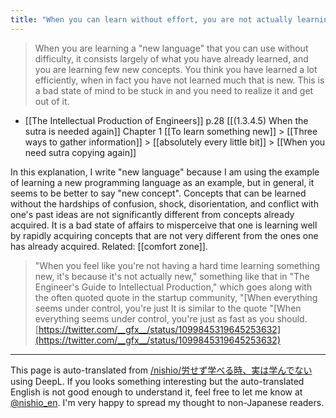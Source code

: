 ```yaml
---
title: "When you can learn without effort, you are not actually learning."
---
```


> When you are learning a "new language" that you can use without difficulty, it consists largely of what you have already learned, and you are learning few new concepts. You think you have learned a lot efficiently, when in fact you have not learned much that is new. This is a bad state of mind to be stuck in and you need to realize it and get out of it.
- [[The Intellectual Production of Engineers]]  p.28  [[(1.3.4.5) When the sutra is needed again]]
Chapter 1 [[To learn something new]] > [[Three ways to gather information]] > [[absolutely every little bit]] > [[When you need sutra copying again]]

In this explanation, I write "new language" because I am using the example of learning a new programming language as an example, but in general, it seems to be better to say "new concept".
Concepts that can be learned without the hardships of confusion, shock, disorientation, and conflict with one's past ideas are not significantly different from concepts already acquired. It is a bad state of affairs to misperceive that one is learning well by rapidly acquiring concepts that are not very different from the ones one has already acquired. Related: [[comfort zone]].

> "When you feel like you're not having a hard time learning something new, it's because it's not actually new," something like that in "The Engineer's Guide to Intellectual Production," which goes along with the often quoted quote in the startup community, "[When everything seems under control, you're just It is similar to the quote "[When everything seems under control, you're just as fast as you should.
[https://twitter.com/__gfx__/status/1099845319645253632](https://twitter.com/__gfx__/status/1099845319645253632)
---
This page is auto-translated from [/nishio/労せず学べる時、実は学んでない](https://scrapbox.io/nishio/労せず学べる時、実は学んでない) using DeepL. If you looks something interesting but the auto-translated English is not good enough to understand it, feel free to let me know at [@nishio_en](https://twitter.com/nishio_en). I'm very happy to spread my thought to non-Japanese readers.